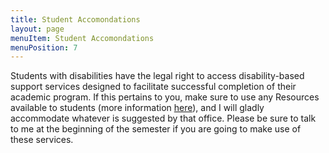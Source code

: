 ```yaml
---
title: Student Accomondations
layout: page
menuItem: Student Accomondations
menuPosition: 7
---
```

Students with disabilities have the legal right to access disability-based support services designed to facilitate successful completion of their academic program. If this pertains to you, make sure to use any Resources available to students (more information [here](https://provost.uchicago.edu/handbook/clause/assistance-students-disabilities)), and I will gladly accommodate whatever is suggested by that office. Please be sure to talk to me at the beginning of the semester if you are going to make use of these services.
